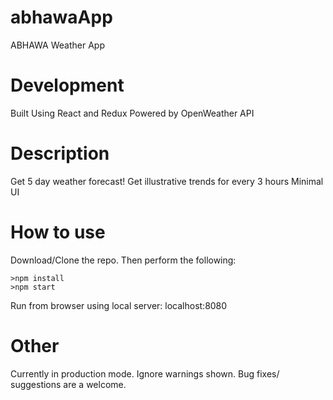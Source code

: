 # abhawaApp
ABHAWA Weather App

# Development
Built Using React and Redux
Powered by OpenWeather API

# Description
Get 5 day weather forecast!
Get illustrative trends for every 3 hours
Minimal UI

# How to use
Download/Clone the repo. Then perform the following:
```
>npm install
>npm start

```
Run from browser using local server: localhost:8080

# Other
Currently in production mode.
Ignore warnings shown.
Bug fixes/ suggestions are a welcome.



